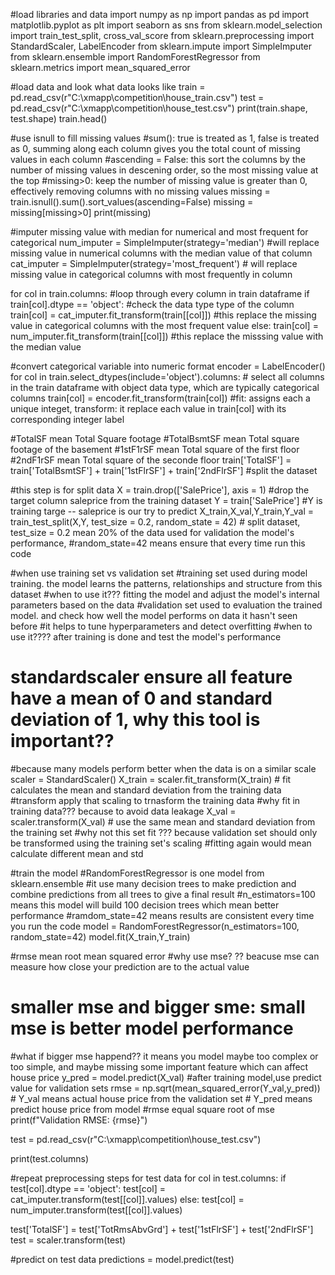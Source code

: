 #load libraries and data
import numpy as np
import pandas as pd
import matplotlib.pyplot as plt
import seaborn as sns
from sklearn.model_selection import train_test_split, cross_val_score
from sklearn.preprocessing import StandardScaler, LabelEncoder
from sklearn.impute import SimpleImputer
from sklearn.ensemble import RandomForestRegressor
from sklearn.metrics import mean_squared_error

#load data and look what data looks like
train = pd.read_csv(r"C:\xmapp\competition\house_train.csv")
test = pd.read_csv(r"C:\xmapp\competition\house_test.csv")
print(train.shape, test.shape)
train.head()

#use isnull to fill missing values
#sum(): true is treated as 1, false is treated as 0, summing along each column gives you the total count of missing values in each column
#ascending = False: this sort the columns by the number of missing values in descening order, so the most missing value at the top
#missing>0: keep the number of missing value is greater than 0, effectively removing columns with no missing values
missing = train.isnull().sum().sort_values(ascending=False)
missing = missing[missing>0]
print(missing)

#imputer missing value with median for numerical and most frequent for categorical
num_imputer = SimpleImputer(strategy='median') #will replace missing value in numerical columns with the median value of that column
cat_imputer = SimpleImputer(strategy='most_frequent') # will replace missing value in categorical columns with most frequently in column

for col in train.columns:  #loop through every column in train dataframe
    if train[col].dtype == 'object': #check the data type type of the column
        train[col] = cat_imputer.fit_transform(train[[col]]) #this replace the missing value in categorical columns with the most frequent value
    else:
        train[col] = num_imputer.fit_transform(train[[col]]) #this replace the misssing value with the median value

#convert categorical variable into numeric format 
encoder = LabelEncoder()
for col in train.select_dtypes(include='object').columns: # select all columns in the train dataframe with object data type, which are typically categorical columns
    train[col] = encoder.fit_transform(train[col]) #fit: assigns each a unique integet, transform: it replace each value in train[col] with its corresponding integer label

#TotalSF mean Total Square footage
#TotalBsmtSF mean Total square footage of the basement
#1stF1rSF mean Total square of the first floor
#2ndF1rSF mean Total square of the seconde floor 
train['TotalSF'] = train['TotalBsmtSF'] + train['1stFlrSF'] + train['2ndFlrSF'] #split the dataset  

#this step is for split data
X = train.drop(['SalePrice'], axis = 1) #drop the target column saleprice from the training dataset
Y = train['SalePrice']  #Y is training targe -- saleprice is our  try to predict
X_train,X_val,Y_train,Y_val = train_test_split(X,Y, test_size = 0.2, random_state = 42) # split dataset, test_size = 0.2 mean 20% of the data used for validation the model's performance,
#random_state=42 means ensure that every time run this code

#when use training set vs validation set
#training set  used during model training. the model learns the patterns, relationships and structure from this dataset
#when to use it??? fitting the model and adjust the model's internal parameters based on the data
#validation set used to evaluation the trained model. and check how well the model performs on data it hasn't seen before
#it helps to tune hyperparameters and detect overfitting
#when to use it???? after training is done and test the model's performance

# standardscaler ensure all feature have a mean of 0 and standard deviation of 1, why this tool is important??
#because many models perform better when the data is on a similar scale
scaler = StandardScaler()
X_train = scaler.fit_transform(X_train) # fit calculates the mean and standard deviation from the training data
#transform apply that scaling to trnasform the training data
#why fit in training data??? because to avoid data leakage
X_val = scaler.transform(X_val) # use the same mean and standard deviation from the training set 
#why not this set fit ??? because validation set should only be transformed using the training set's scaling
#fitting again would mean calculate different mean and std

#train the model
#RandomForestRegressor is one model from sklearn.ensemble
#it use many decision trees to make prediction and combine predictions from all trees to give a final result
#n_estimators=100 means this model will build 100 decision trees which mean better performance
#ramdom_state=42 means results are consistent every time you run the code
model = RandomForestRegressor(n_estimators=100, random_state=42)
model.fit(X_train,Y_train)

#rmse mean root mean squared error
#why use mse? ?? beacuse mse can measure how close your prediction are to the actual value
# smaller mse and bigger sme: small mse is better model performance
#what if  bigger mse happend?? it means you model maybe too complex or too simple, and maybe missing some important feature which can affect house price
y_pred = model.predict(X_val) #after training model,use predict value for validation sets
rmse = np.sqrt(mean_squared_error(Y_val,y_pred)) # Y_val means actual house price from the validation set
               # Y_pred means predict house price from model 
#rmse equal square root of mse
print(f"Validation RMSE: {rmse}")

test = pd.read_csv(r"C:\xmapp\competition\house_test.csv")

print(test.columns)

#repeat preprocessing steps for test data 
for col in test.columns:
    if test[col].dtype == 'object':
        test[col] = cat_imputer.transform(test[[col]].values)
    else:
        test[col] = num_imputer.transform(test[[col]].values)


test['TotalSF'] = test['TotRmsAbvGrd'] + test['1stFlrSF'] + test['2ndFlrSF']
test = scaler.transform(test)

#predict on test data
predictions = model.predict(test)

